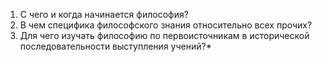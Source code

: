 1. С чего и когда начинается философия?
2. В чем специфика философского знания относительно всех прочих?
3. Для чего изучать философию по первоисточникам в исторической последовательности выступления учений?*